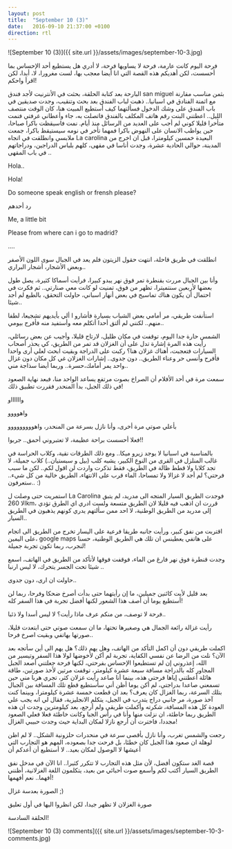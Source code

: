 ```yaml
---
layout: post
title:  "September 10 (3)"
date:   2016-09-10 21:37:00 +0100
direction: rtl
---
```


![September 10 (3)]({{ site.url }}/assets/images/september-10-3.jpg)


فرحة اليوم كانت عارمة، فرحة لا يساويها فرحة، لا أدري هل يستطيع أحد الإحساس بما أحسست، لكن أهديكم هذه القصة التي انا أيضا معجب بها، لست مغرورا، لا، أبدا، لكن اقرأ واحكم!

البارحة بعد كتابة الحلقة، بحثت في الأنترنيت لأجد فندق san miguel بثمن مناسب مقارنة مع اثمنة الفنادق في اسبانيا.. ذهبت لباب الفندق بعد بحث وتنقيب، وجدت صديقين في باب الفندق على وشك الدخول فسألتهما كيف أستطيع المبيت هنا، كان الوقت منتصف الليل.. اعطتني البنت رقم هاتف المكلف بالفندق فاتصلت به، جاء وأعطاني غرفتي فنمت متأخرا قليلا كوني لم أجب على العديد من الرسائل منذ أيام.
نمت فاسيقظت باكرا صباحا، حين يواظب الانسان على النهوض باكرا فمهما تأخر في نومه سيستيقظ باكرا، جمعت ملابسي وانطلقت في اتجاه La carolina البعيدة خمسين كيلومترا، قبل ان اخرج من المدينة، حوالي الحادية عشرة، وجدت أناسا في مقهى، كلهم بلباس الدراجين، ودراجاتهم في باب المقهى ..

Hola..

Hola!

Do someone speak english or frensh please?

رد أحدهم

Me, a little bit

Please from where can i go to madrid?

....

انطلقت في طريق قاحلة، انتهت حقول الزيتون فلم يعد في الجبال سوى اللون الأصفر وبعض الأشجار، أشجار البراري..

وأنا بين الجبال مررت بقنطرة تمر فوق نهر يبدو كبيرا، فرأيت أسماكا كثيرة، يصل طول بعضها لأربعين سنتميترا، تظهر من فوق، تمنيت لو كانت معي صنارتي.. ثم فكرت في احتمال أن يكون هناك تماسيح في بعض أنهار اسباني، حاولت التحقق، بالطبع لم أجد شيئا..

استأنفت طريقي، مر أمامي بعض الشباب بسيارة فأشارو ا ألي بأيديهم تشجيعا، لطفا منهم.. لكنني لم ألتق أحدا أتكلم معه وأستفيد منه فأفرح بيومي..

الشمس حارة جدا اليوم، توقفت في مكان ظليل، لارتاح قليلا، وأجيب عن بعض رسائلي، رأيت هذه المرة إشارة تدل على أن الغزلان قد تمر من الطريق، كي يحذر أصحاب السيارات فتعجبت، أهناك غزلان هنا؟ ركبت على الدراجة وبقيت ابحث لعلي أرى واحدا فأفرح وأنسى حر وعناء الطريق.. دون جدوى.. إشارات الغزلان غي كل مكان دون غزال واحد يمر أمامك،حسرة.. وربما أيضا سذاجة مني..

سمعت مرة في أحد الأفلام أن الصراخ بصوت مرتفع يساعد الواحد منا، فبعد نهاية الصعود في ذلك الجبل، بدأ المنحدر فقررت تطبيق ذلك!

وااااااو

واهوووو

بأعلي صوتي مرة أخرى، وأنا نازل بسرعة من المنحدر، واهووووووووو

فعلا أحسست براحة عظيمة، لا تعتبروني أحمق.. جربوا!!

بالمناسبة في اسبانيا لا يوجد زيرو ميكا.. ومع ذلك الطرقات نقية، وكلاب الحراسة في غالب المنلزل في القرى من النوع الكبير، يشبه كلب (بيل و سبستيان..) كلاب جميلة، لا تجد كلابا ولا قطط ظالة في الطريق، فقط تذكرت واردت لن اقول لكم.. لكن ما سبب فرحتي؟ لم أجد لا غزالا ولا تمساحا، الماء قرب على الانتهاء، الطريق خالية من كل شيء.. ستعرفون.. :)

استمريت حتى وصلت ل La Carolina فوجدت الطريق السيار المتجه الى مدريد، لم يتبق الا 260km، قررت ان اذهب فيه قليلا لان الطريق متسعة ولست ادري اي الطرق تؤدي إلى مدريد من الطريق الوطنية، لا احد ممن سألتهم يدري كونهم يذهبون في الطريق السيار..

اقتربت من نفق كبير، ورأيت جانبه طريقا فرعية على اليسار تخرج من الطريق الى اتجام على اليمين، google maps على هاتفي يعطينس ان تلك هي الطريق الوطنية، حسنا لنجرب، ربما تكون تجربة جميلة!

وجدت قنطرة فوق نهر فارغ من الماء، فوقفت فوقها لأتأكد من الطريق في الهاتف، اسمع شيئا تحت الجسر يتحرك، لا ليس ارنبا ..

حاولت ان ارى، دون جدوى..

بعد قليل لأيت كائنين جميلين، ما إن رأيتهما حتى بدأت أصرخ ضحكا وفرحا، ربما لن أستطيع يوما أن أصف هذا الشعور لكنها أفضل تجربة في هذا السفر كله!

فرحة لا توصف، من منكم عرف ماذا رأيت؟ لا ليس أسدا ولا ذئبا..

رأيت غزالة رائعة الجمال هي وصغيرها تحتها، ما ان سمعت صوتي حتى ابتعدت قليلا، صورتها بهاتفي وبقيت اصرخ فرحا..

اكملت طريقي دون أن اكمل التأكد من الهاتف، وهل يهم ذلك؟ هل يهم الى أين سأتجه بعد الآن؟ نلت من الرضا عن نفسي الكفاية، تجربة لم أكن لأخوضها لولا هذا السفر وتيسير من الله، إعذروني إن لم تستطيعوا الإحساس بفرحتي، لكنها فرحة جعلتني أصعد الجبل المجاور كله بالدراجة مسافة سبعة عشرة كيلومتر، توقفت مرتين لأخذ صورتين، طاقة هائلة أعطتني إياها فرحتي هذه، بينما أنا صاعد رأيت غزلان كثر، تجري هربا مني حين تسمعني صاعدا بدراجتي، لم أكن يوما أظن أني سأستطيع قطع تلك المسافة بين الجبال بتلك السرعة، ربما الغزال كان يعرف؟
بعد ان قطعت خمسة عشرة كيلومترا، وبينما كنت آخذ صورة، مر جانبي دراج يتدرب في الجبل، يتكلم الانجليزية، فقال لي انه يجب علي العودة كل هذه المسافة، شكرته وأكملت طريقي ولم أرجع، بعد كيلومترين وجدت ان هذه الطريق ربما خاطئة، ان نزلت منها وأنا في رأس الجبا وكانت خاطئة فعلا فعلي الصعود مجددا، فاخترت أن أرجع نازلا لمكان البداية حيث وجدت حبيبي الغزال!

رجعت والشمس تغرب، وأنا نازل بأقصى سرعة في منحدرات حلزونية الشكل.. لا لم اظن لوهلة ان صعود هذا الجبل كان خطئا، بل فرحت جدا بصعوده، المهم هو التجارب التي أعيشها لا الوصول لمكان بعيد.. لا أستطيع أن أعدكم أن

قصة الغد ستكون أفضل، لأن مثل هذه التجارب لا تتكرر كثيرا.. انا الآن في مدخل نفق الطريق السيار أكتب لكم وأسمع صوت أحبائي من بعيد، يتكلمون اللغة الغزلانية، أظنني أفهما.. نعم أفهمها!

الصورة بعدسة غزال ;)

صورة الغزلان لا تظهر جيدا، لكن انظروا اليها في أول تعليق

الحلقة السادسة!

![September 10 (3) comments]({{ site.url }}/assets/images/september-10-3-comments.jpg)